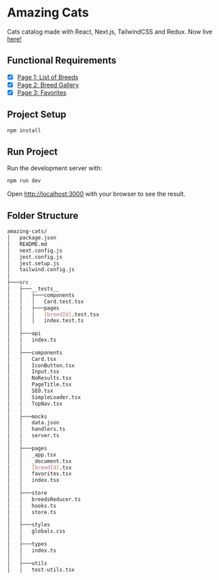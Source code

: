 # Amazing Cats

Cats catalog made with React, Next.js, TailwindCSS and Redux. Now live [here!](https://amazing-cats.netlify.app/)

## Functional Requirements

- [x] [Page 1: List of Breeds](https://github.com/mariatiperez/amazing-cats/issues/1)
- [x] [Page 2: Breed Gallery](https://github.com/mariatiperez/amazing-cats/issues/2)
- [x] [Page 3: Favorites](https://github.com/mariatiperez/amazing-cats/issues/3)

## Project Setup

```sh
npm install
```

## Run Project

Run the development server with:

```bash
npm run dev
```

Open [http://localhost:3000](http://localhost:3000) with your browser to see the result.

## Folder Structure

```sh
amazing-cats/
│   package.json
│   README.md
│   next.config.js
│   jest.config.js
│   jest.setup.js
│   tailwind.config.js
│
├───src
│   ├───__tests__
│   │   ├───components
│   │   │   Card.test.tsx
│   │   ├───pages
│   │   │   [breedId].test.tsx
│   │   │   index.test.ts
│   │
│   ├───api
│   │   index.ts
│   │
│   ├───components
│   │   Card.tsx
│   │   IconButton.tsx
│   │   Input.tsx
│   │   NoResults.tsx
│   │   PageTitle.tsx
│   │   SEO.tsx
│   │   SimpleLoader.tsx
│   │   TopNav.tsx
│   │
│   ├───mocks
│   │   data.json
│   │   handlers.ts
│   │   server.ts
│   │
│   ├───pages
│   │   _app.tsx
│   │   _document.tsx
│   │   [breedId].tsx
│   │   favorites.tsx
│   │   index.tsx
│   │
│   ├───store
│   │   breedsReducer.ts
│   │   hooks.ts
│   │   store.ts
│   │
│   ├───styles
│   │   globals.css
│   │
│   ├───types
│   │   index.ts
│   │
│   ├───utils
│   │   test-utils.tsx
```
